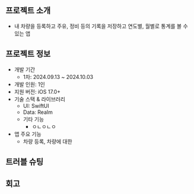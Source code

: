 ## 프로젝트 소개
- 내 차량을 등록하고 주유, 정비 등의 기록을 저장하고 연도별, 월별로 통계를 볼 수 있는 앱


## 프로젝트 정보
- 개발 기간
  - 1차: 2024.09.13 ~ 2024.10.03
- 개발 인원: 1인
- 지원 버전: iOS 17.0+
- 기술 스택 & 라이브러리
  - UI: SwiftUI
  - Data: Realm
  - 기타 기능
    - ㅇㄴㅇㄴㅇ
- 앱 주요 기능
  - 차량 등록, 차량에 대한 
## 트러블 슈팅


## 회고
